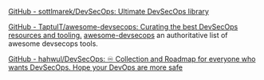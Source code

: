 
[GitHub - sottlmarek/DevSecOps: Ultimate DevSecOps library](https://github.com/sottlmarek/DevSecOps)

[GitHub - TaptuIT/awesome-devsecops: Curating the best DevSecOps resources and tooling.](https://github.com/TaptuIT/awesome-devsecops)
[awesome-devsecops](https://github.com/devsecops/awesome-devsecops)
an authoritative list of awesome devsecops tools.

[GitHub - hahwul/DevSecOps: ♾️ Collection and Roadmap for everyone who wants DevSecOps. Hope your DevOps are more safe](https://github.com/hahwul/DevSecOps)
